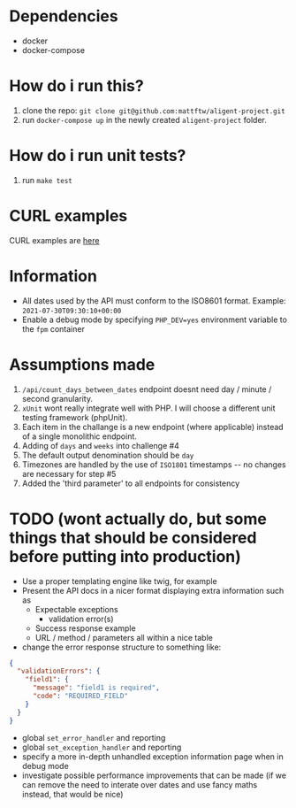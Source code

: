 # Dependencies
* docker
* docker-compose

# How do i run this?
1. clone the repo: `git clone git@github.com:mattftw/aligent-project.git`
2. run `docker-compose up` in the newly created `aligent-project` folder.

# How do i run unit tests?
1. run `make test`

# CURL examples
CURL examples are [here](/src/CURL-EXAMPLES.md)

# Information
* All dates used by the API must conform to the ISO8601 format. Example: `2021-07-30T09:30:10+00:00`
* Enable a debug mode by specifying `PHP_DEV=yes` environment variable to the `fpm` container

# Assumptions made
1. `/api/count_days_between_dates` endpoint doesnt need day / minute / second granularity.
2. `xUnit` wont really integrate well with PHP. I will choose a different unit testing framework (phpUnit).
3. Each item in the challange is a new endpoint (where applicable) instead of a single monolithic endpoint.
4. Adding of `days` and `weeks` into challenge #4
5. The default output denomination should be `day`
6. Timezones are handled by the use of `ISO1801` timestamps -- no changes are necessary for step #5
7. Added the 'third parameter' to all endpoints for consistency

# TODO (wont actually do, but some things that should be considered before putting into production)
* Use a proper templating engine like twig, for example
* Present the API docs in a nicer format displaying extra information such as
  * Expectable exceptions
    * validation error(s)
  * Success response example
  * URL / method / parameters all within a nice table
* change the error response structure to something like:
```json
{
  "validationErrors": {
    "field1": {
      "message": "field1 is required",
      "code": "REQUIRED_FIELD"
    }
  }
}
```
* global `set_error_handler` and reporting
* global `set_exception_handler` and reporting
* specify a more in-depth unhandled exception information page when in debug mode
* investigate possible performance improvements that can be made (if we can remove the need to interate over dates and use fancy maths instead, that would be nice)
